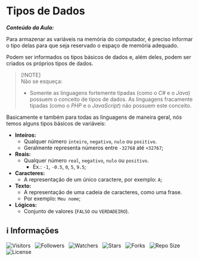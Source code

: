 <!-- Título -->
# Tipos de Dados

***Conteúdo da Aula:***

Para armazenar as variáveis na memória do computador, é preciso informar o tipo delas para que seja reservado o espaço de memória adequado.

Podem ser informados os tipos básicos de dados e, além deles, podem ser criados os próprios tipos de dados.

> [!NOTE]\
> Não se esqueça:
>
> * Somente as linguagens fortemente tipadas (como o *C#* e o *Java*) possuem o conceito de tipos de dados.
> As linguagens fracamente tipadas (como o *PHP* e o *JavaScript*) não possuem este conceito.

Basicamente e também para todas as linguagens de maneira geral, nós temos alguns tipos básicos de variáveis:

* **Inteiros:**
  * Qualquer número `inteiro`, `negativo`, `nulo` ou `positivo`.
  * Geralmente representa números entre `-32768` até `+32767`;
* **Reais:**
  * Qualquer número `real`, `negativo`, `nulo` ou `positivo`.
    * Ex.: `-1`, `-0.5`, `0`, `5`, `9.5`;
* **Caracteres:**
  * A representação de um único caractere, por exemplo: `A`;
* **Texto:**
  * A representação de uma cadeia de caracteres, como uma frase.
  * Por exemplo: `Meu nome`;
* **Lógicos:**
  * Conjunto de valores (`FALSO` ou `VERDADEIRO`).

<!-- Informações -->
## &#8505; Informações

![Visitors](https://api.visitorbadge.io/api/visitors?path=Devsgeeknerd%2Fcla-tip-dad-var-con-tip-dad-log-par-pro-com-bas&label=Visitantes&labelColor=%23700070&labelStyle=none&countColor=%23000fff&style=plastic&color=%23ffffff "Total de Visitantes")
&nbsp;
![Followers](https://img.shields.io/github/followers/Devsgeeknerd?style=p&label=Seguidores&labelColor=800080&color=000fff "Total de Seguidores")
&nbsp;
![Watchers](https://img.shields.io/github/watchers/Devsgeeknerd/cla-tip-dad-var-con-tip-dad-log-par-pro-com-bas?style=p&label=Observadores&labelColor=800080&color=000fff "Total de Observadores")
&nbsp;
![Stars](https://img.shields.io/github/stars/Devsgeeknerd/cla-tip-dad-var-con-tip-dad-log-par-pro-com-bas?style=p&label=Estrelas&labelColor=800080&color=000fff "Total de Estrelas")
&nbsp;
![Forks](https://img.shields.io/github/forks/Devsgeeknerd/cla-tip-dad-var-con-tip-dad-log-par-pro-com-bas?style=p&label=Bifurcações&labelColor=800080&color=000fff "Total de Bifurcações")
&nbsp;
![Repo Size](https://img.shields.io/github/repo-size/Devsgeeknerd/cla-tip-dad-var-con-tip-dad-log-par-pro-com-bas?style=p&label=Tamanho&labelColor=800080&color=000fff "Tamanho do Repositório")
&nbsp;
![License](https://img.shields.io/github/license/Devsgeeknerd/cla-tip-dad-var-con-tip-dad-log-par-pro-com-bas?style=p&label=Licença&labelColor=800080&color=000fff "Licença do Repositório")
